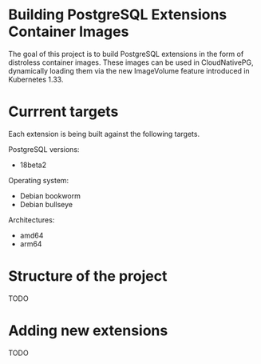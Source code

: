 # Building PostgreSQL Extensions Container Images

The goal of this project is to build PostgreSQL extensions in the form of
distroless container images. These images can be used in CloudNativePG,
dynamically loading them via the new ImageVolume feature introduced in
Kubernetes 1.33.

# Currrent targets

Each extension is being built against the following targets.

PostgreSQL versions:
- 18beta2

Operating system:
- Debian bookworm
- Debian bullseye

Architectures:
- amd64
- arm64

# Structure of the project

TODO

# Adding new extensions

TODO
